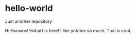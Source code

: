 # hello-world
Just another repository

Hi Humans!
Hubart is here! I like potatoe so much. That is cool. 
